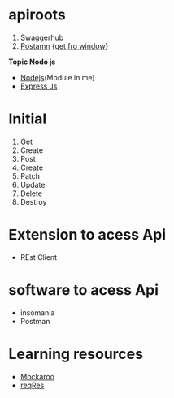 # apiroots
1. [Swaggerhub](https://app.swaggerhub.com/)
2. [Postamn](https://www.postman.com/)  {[get fro window](https://www.postman.com/downloads/)}

**Topic Node js**
- [Nodejs](https://nodejs.org/en/download/package-manager)(Module in me)
- [Express Js](https://www.npmjs.com/package/express)
  
# Initial
1. Get
2.  Create
3.  Post
4.  Create
5.  Patch
6.  Update
7.  Delete
8.  Destroy

# Extension to acess Api
- REst Client

#  software to acess Api
- insomania
- Postman

# Learning resources
- [Mockaroo](https://www.mockaroo.com/)
- [reqRes](https://reqres.in/)
    


